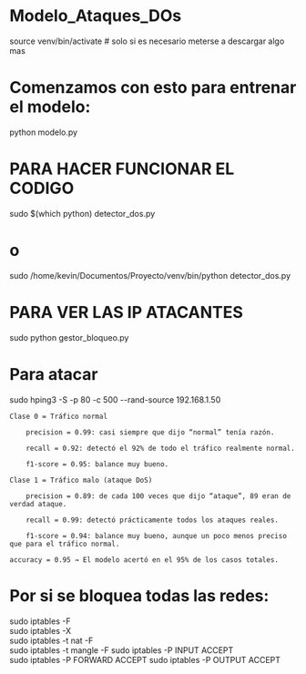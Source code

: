 # Modelo_Ataques_DOs

source venv/bin/activate # solo si es necesario meterse a descargar algo mas

# Comenzamos con esto para entrenar el modelo:
python modelo.py

# PARA HACER FUNCIONAR EL CODIGO
sudo $(which python) detector_dos.py

# o
sudo /home/kevin/Documentos/Proyecto/venv/bin/python detector_dos.py


# PARA VER LAS IP ATACANTES
sudo python gestor_bloqueo.py

# Para atacar
sudo hping3 -S -p 80 -c 500 --rand-source 192.168.1.50

    Clase 0 = Tráfico normal

        precision = 0.99: casi siempre que dijo “normal” tenía razón.

        recall = 0.92: detectó el 92% de todo el tráfico realmente normal.

        f1-score = 0.95: balance muy bueno.

    Clase 1 = Tráfico malo (ataque DoS)

        precision = 0.89: de cada 100 veces que dijo “ataque”, 89 eran de verdad ataque.

        recall = 0.99: detectó prácticamente todos los ataques reales.

        f1-score = 0.94: balance muy bueno, aunque un poco menos preciso que para el tráfico normal.

    accuracy = 0.95 → El modelo acertó en el 95% de los casos totales.

#  Por si se bloquea todas las redes:
sudo iptables -F    
sudo iptables -X    
sudo iptables -t nat -F   
sudo iptables -t mangle -F
sudo iptables -P INPUT ACCEPT    
sudo iptables -P FORWARD ACCEPT
sudo iptables -P OUTPUT ACCEPT
